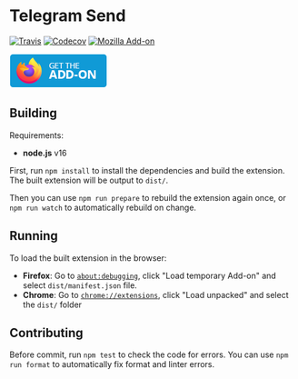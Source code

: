 # Telegram Send

[![Travis](https://img.shields.io/travis/phaux/telegram-send)](https://travis-ci.org/phaux/telegram-send)
[![Codecov](https://img.shields.io/codecov/c/gh/phaux/telegram-send)](https://codecov.io/gh/phaux/telegram-send)
[![Mozilla Add-on](https://img.shields.io/amo/users/telegram-send?color=orange&logo=mozilla-firefox)](https://addons.mozilla.org/en-US/firefox/addon/telegram-send/)

[![Firefox Download](./src/images/firefox-badge.png)](https://addons.mozilla.org/en-US/firefox/addon/telegram-send/)

## Building

Requirements:

- **node.js** v16

First, run `npm install` to install the dependencies and build the extension.
The built extension will be output to `dist/`.

Then you can use `npm run prepare` to rebuild the extension again once,
or `npm run watch` to automatically rebuild on change.

## Running

To load the built extension in the browser:

- **Firefox**: Go to [`about:debugging`](about:debugging#/runtime/this-firefox), click "Load temporary Add-on" and select `dist/manifest.json` file.
- **Chrome**: Go to [`chrome://extensions`](chrome://extensions/), click "Load unpacked" and select the `dist/` folder

## Contributing

Before commit, run `npm test` to check the code for errors.
You can use `npm run format` to automatically fix format and linter errors.
